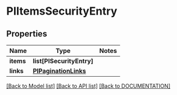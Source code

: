 # PIItemsSecurityEntry

## Properties
Name | Type | Notes
------------ | ------------- | -------------
**items** | **list[PISecurityEntry]**
**links** | **[**PIPaginationLinks**](../models/PIPaginationLinks.md)**

[[Back to Model list]](../../DOCUMENTATION.md#documentation-for-models) [[Back to API list]](../../DOCUMENTATION.md#documentation-for-api-endpoints) [[Back to DOCUMENTATION]](../../DOCUMENTATION.md)
